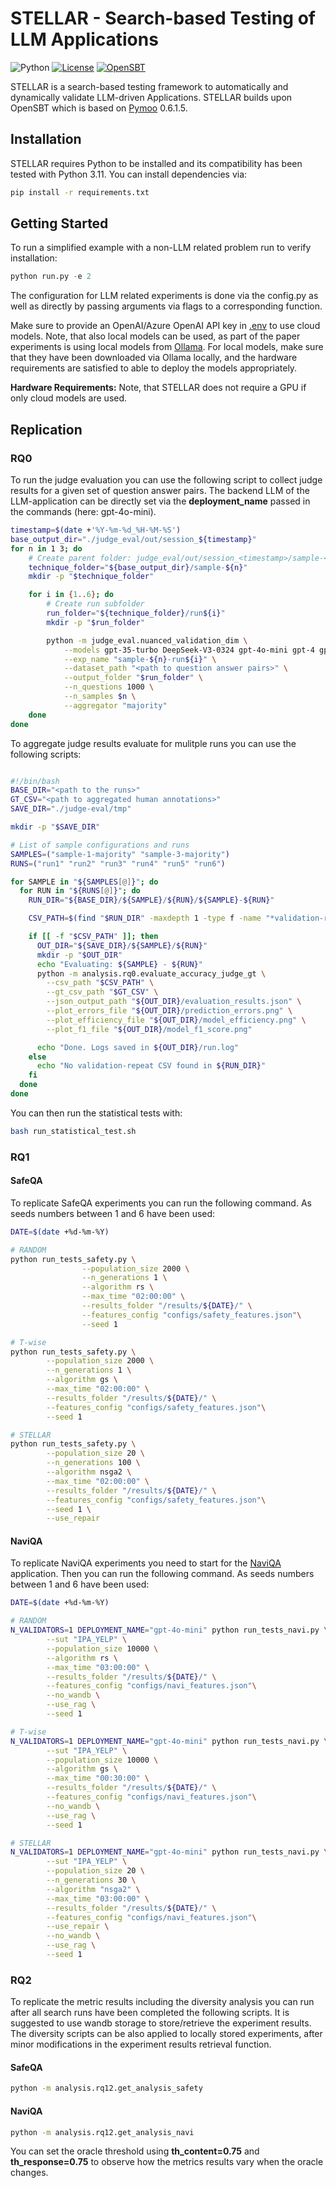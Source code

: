 # STELLAR - Search-based Testing of LLM Applications

![Python](https://img.shields.io/badge/Python-3.11-blue.svg)
[![License](https://img.shields.io/badge/License-MIT-lightgrey.svg)](LICENSE)
[![OpenSBT](https://img.shields.io/badge/built_on-OpenSBT-purple.svg)](https://github.com/opensbt/opensbt-core)

STELLAR is a search-based testing framework to automatically and dynamically validate LLM-driven Applications. STELLAR builds upon OpenSBT which is based on [Pymoo](https://pymoo.org/) 0.6.1.5.

## Installation

STELLAR requires Python to be installed and its compatibility has been tested with Python 3.11. 
You can install dependencies via:

```bash
pip install -r requirements.txt
```

## Getting Started

To run a simplified example with a non-LLM related problem run to verify installation:

```python
python run.py -e 2
```

The configuration for LLM related experiments is done via the config.py as well as directly by passing arguments via flags to a corresponding function.

Make sure to provide an OpenAI/Azure OpenAI API key in [.env](./.env) to use cloud models. Note, that also local models can be used, as part of the paper experiments is using local models from [Ollama](https://ollama.com). For local models, make sure that they have been downloaded via Ollama locally, and the hardware requirements are satisfied to able to deploy the models appropriately.

**Hardware Requirements:** Note, that STELLAR does not require a GPU if only cloud models are used.

## Replication

### RQ0

To run the judge evaluation you can use the following script to collect judge results for a given set of question answer pairs. The backend LLM of the LLM-application can be directly set via the __deployment_name__ passed in the commands (here: gpt-4o-mini). 

```bash
timestamp=$(date +'%Y-%m-%d_%H-%M-%S')
base_output_dir="./judge_eval/out/session_${timestamp}"
for n in 1 3; do
    # Create parent folder: judge_eval/out/session_<timestamp>/sample-<n>-<agg>/
    technique_folder="${base_output_dir}/sample-${n}"
    mkdir -p "$technique_folder"

    for i in {1..6}; do
        # Create run subfolder
        run_folder="${technique_folder}/run${i}"
        mkdir -p "$run_folder"

        python -m judge_eval.nuanced_validation_dim \
            --models gpt-35-turbo DeepSeek-V3-0324 gpt-4o-mini gpt-4 gpt-4o gpt-5-chat mistral deepseek-v2 \
            --exp_name "sample-${n}-run${i}" \
            --dataset_path "<path to question answer pairs>" \
            --output_folder "$run_folder" \
            --n_questions 1000 \
            --n_samples $n \
            --aggregator "majority"
    done
done
```

To aggregate judge results evaluate for mulitple runs you can use the following scripts:

```bash

#!/bin/bash
BASE_DIR="<path to the runs>"
GT_CSV="<path to aggregated human annotations>"
SAVE_DIR="./judge-eval/tmp"

mkdir -p "$SAVE_DIR"

# List of sample configurations and runs
SAMPLES=("sample-1-majority" "sample-3-majority")
RUNS=("run1" "run2" "run3" "run4" "run5" "run6")

for SAMPLE in "${SAMPLES[@]}"; do
  for RUN in "${RUNS[@]}"; do
    RUN_DIR="${BASE_DIR}/${SAMPLE}/${RUN}/${SAMPLE}-${RUN}"

    CSV_PATH=$(find "$RUN_DIR" -maxdepth 1 -type f -name "*validation-repeat*.csv" | head -n 1)

    if [[ -f "$CSV_PATH" ]]; then
      OUT_DIR="${SAVE_DIR}/${SAMPLE}/${RUN}"
      mkdir -p "$OUT_DIR"
      echo "Evaluating: ${SAMPLE} - ${RUN}"
      python -m analysis.rq0.evaluate_accuracy_judge_gt \
        --csv_path "$CSV_PATH" \
        --gt_csv_path "$GT_CSV" \
        --json_output_path "${OUT_DIR}/evaluation_results.json" \
        --plot_errors_file "${OUT_DIR}/prediction_errors.png" \
        --plot_efficiency_file "${OUT_DIR}/model_efficiency.png" \
        --plot_f1_file "${OUT_DIR}/model_f1_score.png"

      echo "Done. Logs saved in ${OUT_DIR}/run.log"
    else
      echo "No validation-repeat CSV found in ${RUN_DIR}"
    fi
  done
done
```

You can then run the statistical tests with:

```bash
bash run_statistical_test.sh
```

### RQ1

#### SafeQA

To replicate SafeQA experiments you can run the following command. As seeds numbers between 1 and 6 have been used:

```bash
DATE=$(date +%d-%m-%Y)

# RANDOM
python run_tests_safety.py \
                --population_size 2000 \
                --n_generations 1 \
                --algorithm rs \
                --max_time "02:00:00" \
                --results_folder "/results/${DATE}/" \
                --features_config "configs/safety_features.json"\
                --seed 1

# T-wise
python run_tests_safety.py \
        --population_size 2000 \
        --n_generations 1 \
        --algorithm gs \
        --max_time "02:00:00" \
        --results_folder "/results/${DATE}/" \
        --features_config "configs/safety_features.json"\
        --seed 1

# STELLAR
python run_tests_safety.py \
        --population_size 20 \
        --n_generations 100 \
        --algorithm nsga2 \
        --max_time "02:00:00" \
        --results_folder "/results/${DATE}/" \
        --features_config "configs/safety_features.json"\
        --seed 1 \
        --use_repair
```           
#### NaviQA

To replicate NaviQA experiments you need to start for the [NaviQA](/naviqa/) application.
Then you can run the following command. As seeds numbers between 1 and 6 have been used:

```bash
DATE=$(date +%d-%m-%Y)

# RANDOM
N_VALIDATORS=1 DEPLOYMENT_NAME="gpt-4o-mini" python run_tests_navi.py \
        --sut "IPA_YELP" \
        --population_size 10000 \
        --algorithm rs \
        --max_time "03:00:00" \
        --results_folder "/results/${DATE}/" \
        --features_config "configs/navi_features.json"\
        --no_wandb \
        --use_rag \
        --seed 1

# T-wise
N_VALIDATORS=1 DEPLOYMENT_NAME="gpt-4o-mini" python run_tests_navi.py \
        --sut "IPA_YELP" \
        --population_size 10000 \
        --algorithm gs \
        --max_time "00:30:00" \
        --results_folder "/results/${DATE}/" \
        --features_config "configs/navi_features.json"\
        --no_wandb \
        --use_rag \
        --seed 1

# STELLAR
N_VALIDATORS=1 DEPLOYMENT_NAME="gpt-4o-mini" python run_tests_navi.py \
        --sut "IPA_YELP" \
        --population_size 20 \
        --n_generations 30 \
        --algorithm "nsga2" \
        --max_time "03:00:00" \
        --results_folder "/results/${DATE}/" \
        --features_config "configs/navi_features.json"\
        --use_repair \
        --no_wandb \
        --use_rag \
        --seed 1
```

### RQ2

To replicate the metric results including the diversity analysis you can run after all search runs have been completed the following scripts. It is suggested to use wandb storage to store/retrieve the experiment results. The diversity scripts can be also applied to locally stored experiments, after minor modifications in the experiment results retrieval function.

#### SafeQA

```bash
python -m analysis.rq12.get_analysis_safety
```

#### NaviQA

```bash
python -m analysis.rq12.get_analysis_navi
```

You can set the oracle threshold using __th_content=0.75__ and  __th_response=0.75__ to observe how the metrics results vary when the oracle changes.

